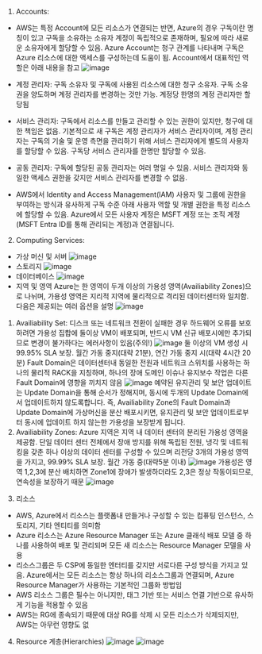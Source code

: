 1. Accounts:
- AWS는 특정 Account에 모든 리소스가 연결되는 반면, Azure의 경우 구독이란 명칭이 있고 구독을 소유하는 소유자 계정이 독립적으로 존재하며, 필요에 따라 새로운 소유자에게 할당할 수 있음. Azure Account는 청구 관계를 나타내며 구독은 Azure 리소스에 대한 액세스를 구성하는데 도움이 됨. Account에서 대표적인 역할은 아래 내용을 참고
![image](https://github.com/jaehwanjoa/jae_aws/assets/90813478/9e93f1a4-5a3f-4a76-a5c2-717b9aabbac8)
- 계정 관리자: 구독 소유자 및 구독에 사용된 리소스에 대한 청구 소유자. 구독 소유권을 양도하며 계정 관리자를 변경하는 것만 가능. 계정당 한명의 계정 관리자만 할당됨
- 서비스 관리자: 구독에서 리소스를 만들고 관리할 수 있는 권한이 있지만, 청구에 대한 책임은 없음. 기본적으로 새 구독은 계정 관리자가 서비스 관리자이며, 계정 관리자는 구독의 기술 및 운영 측면을 관리하기 위해 서비스 관리자에게 별도의 사용자를 할당할 수 있음. 구독당 서비스 관리자를 한명만 할당할 수 있음.
- 공동 관리자: 구독에 할당된 공동 관리자는 여러 명일 수 있음. 서비스 관리자와 동일한 액세스 권한을 갖지만 서비스 관리자를 변경할 수 없음.
  
- AWS에서 Identity and Access Management(IAM) 사용자 및 그룹에 권한을 부여하는 방식과 유사하게 구독 수준 아래 사용자 역할 및 개별 권한을 특정 리소스에 할당할 수 있음. Azure에서 모든 사용자 계정은 MSFT 계정 또는 조직 계정(MSFT Entra ID를 통해 관리되는 계정)과 연결됩니다. 

2. Computing Services:
- 가상 머신 및 서버
![image](https://github.com/jaehwanjoa/jae_aws/assets/90813478/06b6359c-8b34-442f-be58-136f159d73a9)
- 스토리지
![image](https://github.com/jaehwanjoa/jae_aws/assets/90813478/08a4d257-fbe7-409b-99ff-43fde8ba9401)
- 데이터베이스
![image](https://github.com/jaehwanjoa/jae_aws/assets/90813478/74d05c45-525d-4ff5-a9ec-c84423fa577b)
- 지역 및 영역
Azure는 한 영역이 두개 이상의 가용성 영역(Availiability Zones)으로 나뉘며, 가용성 영역은 지리적 지역에 물리적으로 격리된 데이터센터와 일치함. 다음은 제공되는 여러 옵션을 설명
![image](https://github.com/jaehwanjoa/jae_aws/assets/90813478/2f622242-6894-4cb1-9ead-cb12b42d4ac5)
1) Availiability Set: 디스크 또는 네트워크 전환이 실패한 경우 하드웨어 오류를 보호하려면 가용성 집합에 둘이상 VM이 배포되며, 반드시 VM 신규 배포시에만 추가되므로 변경이 불가하다는 에러사항이 있음(주의!)
![image](https://github.com/jaehwanjoa/jae_aws/assets/90813478/c5956c70-7ef1-4965-ae7f-266f8fa10db9)
둘 이상의 VM 생성 시 99.95% SLA 보장. 월간 가동 중지(대략 21분), 연간 가동 중지 시(대략 4시간 20분)
Fault Domain은 데이터센터내 동일한 전원과 네트워크 스위치를 사용하는 하나의 물리적 RACK을 지칭하며, 하나의 장애 도메인 이슈나 유지보수 작업은 다른 Fault Domain에 영향을 끼치지 않음
![image](https://github.com/jaehwanjoa/jae_aws/assets/90813478/b499c495-2e43-48b4-9172-2e110c9899b2)
예약된 유지관리 및 보안 업데이트는 Update Domain을 통해 순서가 정해지며, 동시에 두개의 Update Domain에서 업데이트하지 않도록합니다.
즉, Availiability Zone의 Fault Domain과 Update Domain에 가상머신을 분산 배포시키면, 유지관리 및 보안 업데이트로부터 동시에 업데이트 하지 않는한 가용성을 보장받게 됩니다.
2) Availiability Zones: Azure 지역은 지역 내 데이터 센터의 분리된 가용성 영역을 제공함. 단일 데이터 센터 전체에서 장애 방지를 위해 독립된 전원, 냉각 및 네트워킹을 갖춘 하나 이상의 데이터 센터를 구성할 수 있으며 리전당 3개의 가용성 영역을 가지고, 99.99% SLA 보장. 월간 가동 중(대략5분 이내)
![image](https://github.com/jaehwanjoa/jae_aws/assets/90813478/40f784ae-765d-4a6a-8843-f63c311d871d)
가용성은 영역 1,2,3에 분산 배치하면 Zone1에 장애가 발생하더라도 2,3은 정상 작동이되므로, 연속성을 보장하기 때문
![image](https://github.com/jaehwanjoa/jae_aws/assets/90813478/4065f89d-33b7-478c-ac76-965904ce9bad)

3. 리소스
- AWS, Azure에서 리소스는 플랫폼내 만들거나 구성할 수 있는 컴퓨팅 인스턴스, 스토리지, 기타 엔티티를 의미함
- Azure 리소스는 Azure Resource Manager 또는 Azure 클래식 배포 모델 중 하나를 사용하여 배포 및 관리되며 모든 새 리소스는 Resource Manager 모델을 사용
- 리소스그룹은 두 CSP에 동일한 엔터티를 갖지만 서로다른 구성 방식을 가지고 있음. Azure에서는 모든 리소스는 항상 하나의 리소스그룹과 연결되며, Azure Resource Manager가 사용하는 기본적인 그룹화 방법임
- AWS 리소스 그룹은 필수는 아니지만, 태그 기반 또는 서비스 연결 기반으로 유사하게 기능을 적용할 수 있음
- AWS는 RG에 종속되기 때문에 대상 RG를 삭제 시 모든 리소스가 삭제되지만, AWS는 아무런 영향도 없

4. Resource 계층(Hierarchies)
![image](https://github.com/jaehwanjoa/jae_aws/assets/90813478/907b0dea-171f-4720-b179-dea9ddc0d79e)
![image](https://github.com/jaehwanjoa/jae_aws/assets/90813478/e62754dd-117b-4674-89d4-d68b53d7838c)


